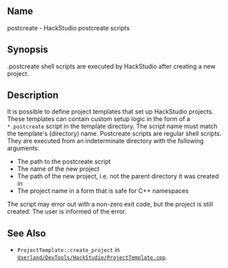 ## Name

postcreate - HackStudio postcreate scripts

## Synopsis

.postcreate shell scripts are executed by HackStudio after creating a new project.

## Description

It is possible to define project templates that set up HackStudio projects. These templates can contain custom setup logic in the form of a `*.postcreate` script in the template directory. The script name must match the template's (directory) name. Postcreate scripts are regular shell scripts. They are executed from an indeterminate directory with the following arguments:

-   The path to the postcreate script
-   The name of the new project
-   The path of the new project, i.e. not the parent directory it was created in
-   The project name in a form that is safe for C++ namespaces

The script may error out with a non-zero exit code, but the project is still created. The user is informed of the error.

## See Also

-   `ProjectTemplate::create_project` in [`Userland/DevTools/HackStudio/ProjectTemplate.cpp`](../../../../../Userland/DevTools/HackStudio/ProjectTemplate.cpp).
